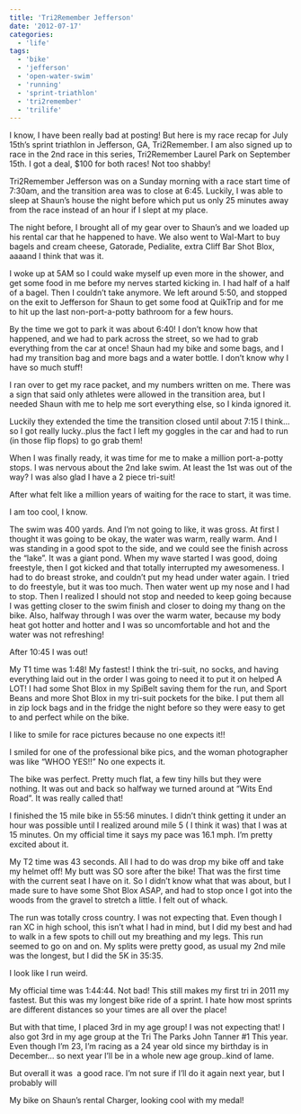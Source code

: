 ```yaml
---
title: 'Tri2Remember Jefferson'
date: '2012-07-17'
categories:
  - 'life'
tags:
  - 'bike'
  - 'jefferson'
  - 'open-water-swim'
  - 'running'
  - 'sprint-triathlon'
  - 'tri2remember'
  - 'trilife'
---
```


I know, I have been really bad at posting! But here is my race recap for July 15th’s sprint triathlon in Jefferson, GA, Tri2Remember. I am also signed up to race in the 2nd race in this series, Tri2Remember Laurel Park on September 15th. I got a deal, $100 for both races! Not too shabby!

Tri2Remember Jefferson was on a Sunday morning with a race start time of 7:30am, and the transition area was to close at 6:45. Luckily, I was able to sleep at Shaun’s house the night before which put us only 25 minutes away from the race instead of an hour if I slept at my place.

The night before, I brought all of my gear over to Shaun’s and we loaded up his rental car that he happened to have. We also went to Wal-Mart to buy bagels and cream cheese, Gatorade, Pedialite, extra Cliff Bar Shot Blox, aaaand I think that was it.

I woke up at 5AM so I could wake myself up even more in the shower, and get some food in me before my nerves started kicking in. I had half of a half of a bagel. Then I couldn’t take anymore. We left around 5:50, and stopped on the exit to Jefferson for Shaun to get some food at QuikTrip and for me to hit up the last non-port-a-potty bathroom for a few hours.

By the time we got to park it was about 6:40! I don’t know how that happened, and we had to park across the street, so we had to grab everything from the car at once! Shaun had my bike and some bags, and I had my transition bag and more bags and a water bottle. I don’t know why I have so much stuff!

I ran over to get my race packet, and my numbers written on me. There was a sign that said only athletes were allowed in the transition area, but I needed Shaun with me to help me sort everything else, so I kinda ignored it.

Luckily they extended the time the transition closed until about 7:15 I think…so I got really lucky..plus the fact I left my goggles in the car and had to run (in those flip flops) to go grab them!

When I was finally ready, it was time for me to make a million port-a-potty stops. I was nervous about the 2nd lake swim. At least the 1st was out of the way? I was also glad I have a 2 piece tri-suit!

After what felt like a million years of waiting for the race to start, it was time.

I am too cool, I know.

The swim was 400 yards. And I’m not going to like, it was gross. At first I thought it was going to be okay, the water was warm, really warm. And I was standing in a good spot to the side, and we could see the finish across the “lake”. It was a giant pond. When my wave started I was good, doing freestyle, then I got kicked and that totally interrupted my awesomeness. I had to do breast stroke, and couldn’t put my head under water again. I tried to do freestyle, but it was too much. Then water went up my nose and I had to stop. Then I realized I should not stop and needed to keep going because I was getting closer to the swim finish and closer to doing my thang on the bike. Also, halfway through I was over the warm water, because my body heat got hotter and hotter and I was so uncomfortable and hot and the water was not refreshing!

After 10:45 I was out!

My T1 time was 1:48! My fastest! I think the tri-suit, no socks, and having everything laid out in the order I was going to need it to put it on helped A LOT! I had some Shot Blox in my SpiBelt saving them for the run, and Sport Beans and more Shot Blox in my tri-suit pockets for the bike. I put them all in zip lock bags and in the fridge the night before so they were easy to get to and perfect while on the bike.

I like to smile for race pictures because no one expects it!!

I smiled for one of the professional bike pics, and the woman photographer was like “WHOO YES!!” No one expects it.

The bike was perfect. Pretty much flat, a few tiny hills but they were nothing. It was out and back so halfway we turned around at “Wits End Road”. It was really called that!

I finished the 15 mile bike in 55:56 minutes. I didn’t think getting it under an hour was possible until I realized around mile 5 ( I think it was) that I was at 15 minutes. On my official time it says my pace was 16.1 mph. I’m pretty excited about it.

My T2 time was 43 seconds. All I had to do was drop my bike off and take my helmet off! My butt was SO sore after the bike! That was the first time with the current seat I have on it. So I didn’t know what that was about, but I made sure to have some Shot Blox ASAP, and had to stop once I got into the woods from the gravel to stretch a little. I felt out of whack.

The run was totally cross country. I was not expecting that. Even though I ran XC in high school, this isn’t what I had in mind, but I did my best and had to walk in a few spots to chill out my breathing and my legs. This run seemed to go on and on. My splits were pretty good, as usual my 2nd mile was the longest, but I did the 5K in 35:35.

I look like I run weird.

My official time was 1:44:44. Not bad! This still makes my first tri in 2011 my fastest. But this was my longest bike ride of a sprint. I hate how most sprints are different distances so your times are all over the place!

But with that time, I placed 3rd in my age group! I was not expecting that! I also got 3rd in my age group at the Tri The Parks John Tanner #1 This year. Even though I’m 23, I’m racing as a 24 year old since my birthday is in December… so next year I’ll be in a whole new age group..kind of lame.

But overall it was  a good race. I’m not sure if I’ll do it again next year, but I probably will

My bike on Shaun’s rental Charger, looking cool with my medal!

